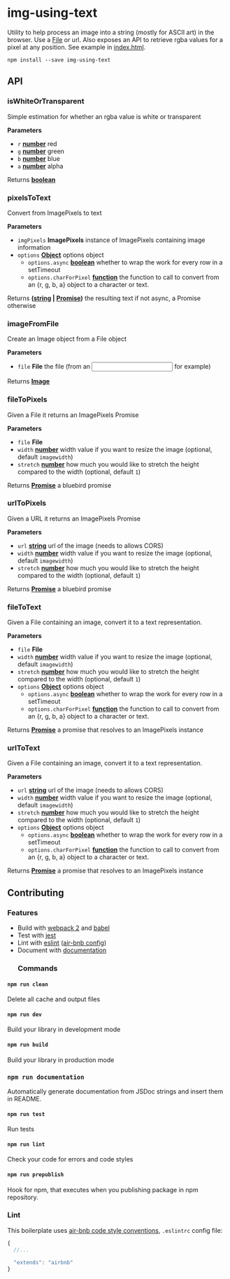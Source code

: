 # img-using-text

Utility to help process an image into a string (mostly for ASCII art) in the browser. Use a [File](https://developer.mozilla.org/en-US/docs/Web/API/File) or url. Also exposes an API to retrieve rgba values for a pixel at any position. See example in [index.html](./index.html).

    npm install --save img-using-text

## API

<!-- Generated by documentation.js. Update this documentation by updating the source code. -->

### isWhiteOrTransparent

Simple estimation for whether an rgba value is white or transparent

**Parameters**

-   `r` **[number](https://developer.mozilla.org/en-US/docs/Web/JavaScript/Reference/Global_Objects/Number)** red
-   `g` **[number](https://developer.mozilla.org/en-US/docs/Web/JavaScript/Reference/Global_Objects/Number)** green
-   `b` **[number](https://developer.mozilla.org/en-US/docs/Web/JavaScript/Reference/Global_Objects/Number)** blue
-   `a` **[number](https://developer.mozilla.org/en-US/docs/Web/JavaScript/Reference/Global_Objects/Number)** alpha

Returns **[boolean](https://developer.mozilla.org/en-US/docs/Web/JavaScript/Reference/Global_Objects/Boolean)** 

### pixelsToText

Convert from ImagePixels to text

**Parameters**

-   `imgPixels` **ImagePixels** instance of ImagePixels containing image information
-   `options` **[Object](https://developer.mozilla.org/en-US/docs/Web/JavaScript/Reference/Global_Objects/Object)** options object
    -   `options.async` **[boolean](https://developer.mozilla.org/en-US/docs/Web/JavaScript/Reference/Global_Objects/Boolean)** whether to wrap the work for every row in a setTimeout
    -   `options.charForPixel` **[function](https://developer.mozilla.org/en-US/docs/Web/JavaScript/Reference/Statements/function)** the function to call to convert from an {r, g, b, a} object to a character or text.

Returns **([string](https://developer.mozilla.org/en-US/docs/Web/JavaScript/Reference/Global_Objects/String) \| [Promise](https://developer.mozilla.org/en-US/docs/Web/JavaScript/Reference/Global_Objects/Promise))** the resulting text if not async, a Promise otherwise

### imageFromFile

Create an Image object from a File object

**Parameters**

-   `file` **File** the file (from an <input/> for example)

Returns **[Image](https://developer.mozilla.org/en-US/docs/Web/API/HTMLImageElement/Image)** 

### fileToPixels

Given a File it returns an ImagePixels Promise

**Parameters**

-   `file` **File** 
-   `width` **[number](https://developer.mozilla.org/en-US/docs/Web/JavaScript/Reference/Global_Objects/Number)** width value if you want to resize the image (optional, default `imagewidth`)
-   `stretch` **[number](https://developer.mozilla.org/en-US/docs/Web/JavaScript/Reference/Global_Objects/Number)** how much you would like to stretch the height compared to the width (optional, default `1`)

Returns **[Promise](https://developer.mozilla.org/en-US/docs/Web/JavaScript/Reference/Global_Objects/Promise)** a bluebird promise

### urlToPixels

Given a URL it returns an ImagePixels Promise

**Parameters**

-   `url` **[string](https://developer.mozilla.org/en-US/docs/Web/JavaScript/Reference/Global_Objects/String)** url of the image (needs to allows CORS)
-   `width` **[number](https://developer.mozilla.org/en-US/docs/Web/JavaScript/Reference/Global_Objects/Number)** width value if you want to resize the image (optional, default `imagewidth`)
-   `stretch` **[number](https://developer.mozilla.org/en-US/docs/Web/JavaScript/Reference/Global_Objects/Number)** how much you would like to stretch the height compared to the width (optional, default `1`)

Returns **[Promise](https://developer.mozilla.org/en-US/docs/Web/JavaScript/Reference/Global_Objects/Promise)** a bluebird promise

### fileToText

Given a File containing an image, convert it to a text representation.

**Parameters**

-   `file` **File** 
-   `width` **[number](https://developer.mozilla.org/en-US/docs/Web/JavaScript/Reference/Global_Objects/Number)** width value if you want to resize the image (optional, default `imagewidth`)
-   `stretch` **[number](https://developer.mozilla.org/en-US/docs/Web/JavaScript/Reference/Global_Objects/Number)** how much you would like to stretch the height compared to the width (optional, default `1`)
-   `options` **[Object](https://developer.mozilla.org/en-US/docs/Web/JavaScript/Reference/Global_Objects/Object)** options object
    -   `options.async` **[boolean](https://developer.mozilla.org/en-US/docs/Web/JavaScript/Reference/Global_Objects/Boolean)** whether to wrap the work for every row in a setTimeout
    -   `options.charForPixel` **[function](https://developer.mozilla.org/en-US/docs/Web/JavaScript/Reference/Statements/function)** the function to call to convert from an {r, g, b, a} object to a character or text.

Returns **[Promise](https://developer.mozilla.org/en-US/docs/Web/JavaScript/Reference/Global_Objects/Promise)** a promise that resolves to an ImagePixels instance

### urlToText

Given a File containing an image, convert it to a text representation.

**Parameters**

-   `url` **[string](https://developer.mozilla.org/en-US/docs/Web/JavaScript/Reference/Global_Objects/String)** url of the image (needs to allows CORS)
-   `width` **[number](https://developer.mozilla.org/en-US/docs/Web/JavaScript/Reference/Global_Objects/Number)** width value if you want to resize the image (optional, default `imagewidth`)
-   `stretch` **[number](https://developer.mozilla.org/en-US/docs/Web/JavaScript/Reference/Global_Objects/Number)** how much you would like to stretch the height compared to the width (optional, default `1`)
-   `options` **[Object](https://developer.mozilla.org/en-US/docs/Web/JavaScript/Reference/Global_Objects/Object)** options object
    -   `options.async` **[boolean](https://developer.mozilla.org/en-US/docs/Web/JavaScript/Reference/Global_Objects/Boolean)** whether to wrap the work for every row in a setTimeout
    -   `options.charForPixel` **[function](https://developer.mozilla.org/en-US/docs/Web/JavaScript/Reference/Statements/function)** the function to call to convert from an {r, g, b, a} object to a character or text.

Returns **[Promise](https://developer.mozilla.org/en-US/docs/Web/JavaScript/Reference/Global_Objects/Promise)** a promise that resolves to an ImagePixels instance

## Contributing

### Features

-   Build with [webpack 2](https://webpack.js.org/) and [babel](https://babeljs.io/)
-   Test with [jest](https://facebook.github.io/jest/)
-   Lint with [eslint](http://eslint.org/) ([air-bnb config](https://github.com/airbnb/javascript))
-   Document with [documentation](https://github.com/documentationjs/documentation/blob/master/docs/GETTING_STARTED.md)
    ### Commands

#### `npm run clean`

Delete all cache and output files

#### `npm run dev`

Build your library in development mode

#### `npm run build`

Build your library in production mode

### `npm run documentation`

Automatically generate documentation from JSDoc strings and insert them in README.

#### `npm run test`

Run tests

#### `npm run lint`

Check your code for errors and code styles

#### `npm run prepublish`

Hook for npm, that executes when you publishing package in npm repository.

### Lint

This boilerplate uses
[air-bnb code style conventions](https://github.com/airbnb/javascript#table-of-contents),
`.eslintrc` config file:

```js
{
  //...
  
  "extends": "airbnb"
}
```

